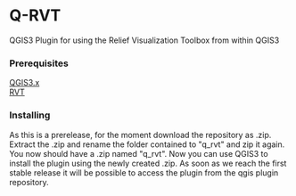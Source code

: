 # Q-RVT

QGIS3 Plugin for using the Relief Visualization Toolbox from within QGIS3

### Prerequisites

[QGIS3.x](https://qgis.org/) <br/>
[RVT](https://iaps.zrc-sazu.si/en/rvt#v)

### Installing

As this is a prerelease, for the moment download the repository as .zip. Extract the .zip and rename the folder contained to "q_rvt" and zip it again. You now should have a .zip named "q_rvt". Now you can use QGIS3 to install the plugin using the newly created .zip. As soon as we reach the first stable release it will be possible to access the plugin from the qgis plugin repository.

